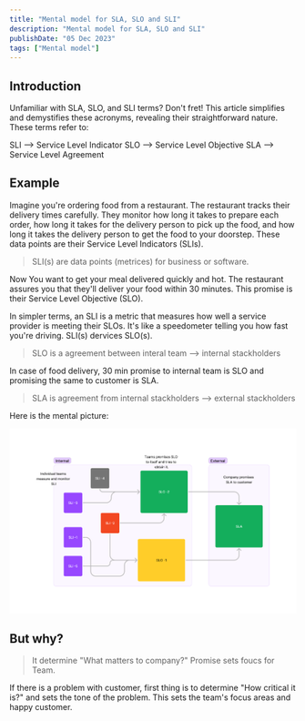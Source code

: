 ```yaml
---
title: "Mental model for SLA, SLO and SLI"
description: "Mental model for SLA, SLO and SLI"
publishDate: "05 Dec 2023"
tags: ["Mental model"]
---
```


## Introduction

Unfamiliar with SLA, SLO, and SLI terms? Don't fret! This article simplifies and demystifies these acronyms, revealing their straightforward nature. These terms refer to:

SLI --> Service Level Indicator
SLO --> Service Level Objective
SLA --> Service Level Agreement

## Example

Imagine you're ordering food from a restaurant. The restaurant tracks their delivery times carefully. They monitor how long it takes to prepare each order, how long it takes for the delivery person to pick up the food, and how long it takes the delivery person to get the food to your doorstep. These data points are their Service Level Indicators (SLIs).

> SLI(s) are data points (metrices) for business or software.

Now You want to get your meal delivered quickly and hot. The restaurant assures you that they'll deliver your food within 30 minutes. This promise is their Service Level Objective (SLO).

In simpler terms, an SLI is a metric that measures how well a service provider is meeting their SLOs. It's like a speedometer telling you how fast you're driving. SLI(s) dervices SLO(s).

> SLO is a agreement between interal team --> internal stackholders

In case of food delivery, 30 min promise to internal team is SLO and promising the same to customer is SLA.

> SLA is agreement from internal stackholders --> external stackholders

Here is the mental picture:

![slo-sli-sla](./images/slo.png)

## But why?

> It determine "What matters to company?" Promise sets foucs for Team.

If there is a problem with customer, first thing is to determine "How critical it is?" and sets the tone of the problem. This sets the team's focus areas and happy customer.
